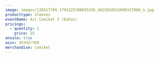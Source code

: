 ```yaml
---
image: images/128517709_1793225780835336_4615918532699337960_n.jpg
producttype: Sleeves
eventName: Air Comiket 2 (Eatos)
pricings:
  - quantity: 1
    price: 25
onsale: true
asin: 3htHZrYD9
merchandise: comiket
---
```

